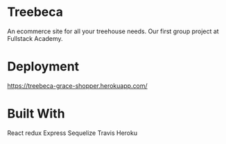 # Treebeca

An ecommerce site for all your treehouse needs. Our first group project at Fullstack Academy.

# Deployment

https://treebeca-grace-shopper.herokuapp.com/

# Built With

React
redux
Express
Sequelize
Travis
Heroku
